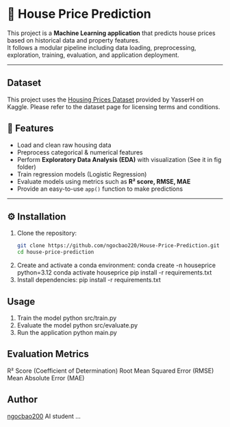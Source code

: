 # 🏡 House Price Prediction

This project is a **Machine Learning application** that predicts house prices based on historical data and property features.  
It follows a modular pipeline including data loading, preprocessing, exploration, training, evaluation, and application deployment.

---

## Dataset
This project uses the [Housing Prices Dataset](https://www.kaggle.com/datasets/yasserh/housing-prices-dataset) provided by YasserH on Kaggle.
Please refer to the dataset page for licensing terms and conditions.

## 🚀 Features

- Load and clean raw housing data  
- Preprocess categorical & numerical features
- Perform **Exploratory Data Analysis (EDA)** with visualization (See it in fig folder)
- Train regression models (Logistic Regression)  
- Evaluate models using metrics such as **R² score, RMSE, MAE**  
- Provide an easy-to-use `app()` function to make predictions  

---

## ⚙️ Installation

1. Clone the repository:
   ```bash
   git clone https://github.com/ngocbao220/House-Price-Prediction.git
   cd house-price-prediction
2. Create and activate a conda environment:
    conda create -n houseprice python=3.12
    conda activate houseprice
    pip install -r requirements.txt
3. Install dependencies:
    pip install -r requirements.txt

## Usage
1. Train the model
    python src/train.py
2. Evaluate the model
    python src/evaluate.py
3. Run the application
    python main.py

## Evaluation Metrics
R² Score (Coefficient of Determination)
Root Mean Squared Error (RMSE)
Mean Absolute Error (MAE)

## Author
[ngocbao200](https://github.com/ngocbao220)
AI student ... 
